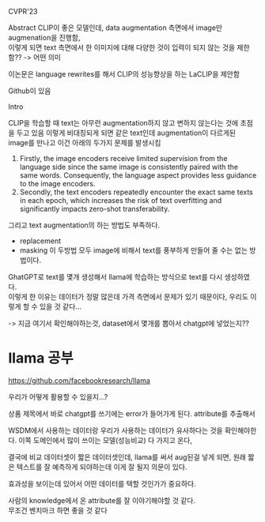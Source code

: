 
CVPR'23

Abstract
CLIP이 좋은 모델인데, data augmentation 측면에서 image만 augmenation을 진행함,     
이렇게 되면 text 측면에서 한 이미지에 대해 다양한 것이 입력이 되지 않는 것을 제한함?? -> 어떤 의미    

이논문은 language rewrites를 해서 CLIP의 성능향상을 하는 LaCLIP을 제안함    

Github이 있음    


Intro


CLIP을 학습할 때 text는 아무런 augmentation하지 않고 변하지 않는다는 것에 초점을 두고 있음 이렇게 비대칭되게 되면 같은 text인데 augmentation이 다르게된 image를 만나고 이건 아래의 두가지 문제를 발생시킴    

1) Firstly, the image encoders receive limited supervision from the language side since the same image is consistently paired with the same words. Consequently, the language aspect provides less guidance to the image encoders. 
2) Secondly, the text encoders repeatedly encounter the exact same texts in each epoch, which increases the risk of text overfitting and significantly impacts zero-shot transferability.

그리고 text augmentation의 하는 방법도 부족하다.        
- replacement
- masking
이 두방법 모두 image에 비해서 text를 풍부하게 만들어 줄 수는 없는 방법이다.    

GhatGPT로 text를 몇개 생성해서 llama에 학습하는 방식으로 text를 다시 생성하였다.    
이렇게 한 이유는 데이터가 정말 많은데 가격 측면에서 문제가 있기 때문이다, 우리도 이렇게 할 수 있을 것 같다...    

-> 지금 여기서 확인해야하는것, dataset에서 몇개를 뽑아서 chatgpt에 넣었는지??      
# llama 공부

https://github.com/facebookresearch/llama

우리가 어떻게 활용할 수 있을지...?       

상품 제목에서 바로 chatgpt를 쓰기에는 error가 들어가게 된다. attribute를 추출해서 

WSDM에서 사용하는 데이터랑 우리가 사용하는 데이터가 유사하다는 것을 확인해야한다. 
이쪽 도메인에서 많이 쓰이는 모델(성능비교) 다 가지고 온다, 

결국에 비교 데이터셋이 짧은 데이터셋인데, llama를 써서 aug된걸 넣게 되면, 원래 짧은 텍스트를 잘 예측하게 되야하는데 이게 잘 될지 의문이 있다.      

효과성을 보이는데 있어서 어떤 데이터를 택할 것인가가 중요하다.        

사람의 knowledge에서 온 attribute를 잘 이야기해야할 것 같다.    
무조건 벤치마크 하면 좋을 것 같다       

